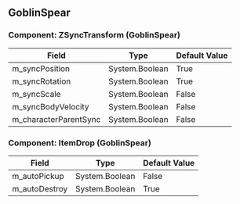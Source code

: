 ## GoblinSpear

### Component: ZSyncTransform (GoblinSpear)

|Field|Type|Default Value|
|---|---|---|
|m_syncPosition|System.Boolean|True|
|m_syncRotation|System.Boolean|True|
|m_syncScale|System.Boolean|False|
|m_syncBodyVelocity|System.Boolean|False|
|m_characterParentSync|System.Boolean|False|

### Component: ItemDrop (GoblinSpear)

|Field|Type|Default Value|
|---|---|---|
|m_autoPickup|System.Boolean|False|
|m_autoDestroy|System.Boolean|True|

